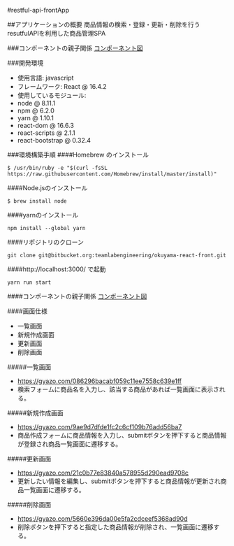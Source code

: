 #restful-api-frontApp

##アプリケーションの概要
商品情報の検索・登録・更新・削除を行うresutfulAPIを利用した商品管理SPA

###コンポーネントの親子関係
[コンポーネント図](https://www.draw.io/?lightbox=1&highlight=0000ff&edit=_blank&layers=1&nav=1&title=Untitled%20Diagram.html#R7VnRkpowFP0aH7djEkF4rO5u25m2s9Ntp%2B1jlAhpI2FiXLVf3xsIIAanux2w1V1fTA5JgHPuuZfAgEyX2zeKZskHGTExwMNoOyDXA4zRiAzhzyC7AhmHfgHEikd2UA3c81%2FMgnZevOYRWzUGaimF5lkTnMs0ZXPdwKhSctMctpCiedaMxswB7udUuOhXHumkQAM8rvG3jMdJeWbkh8WRJS0H2ztZJTSSmz2I3AzIVEmpi9ZyO2XCkFfyUsy7PXK0ujDFUv2YCTMSRSgMfG%2BGFvMZurILPFCxtvd6p2S0nuvVuzRiW3vRelcyodkWzjNJ9FIAgKCp2Ir%2ForN8wBD6meSpzvn2JgPvGhC61nJVaGomUMHjFNqCLcxSD0xpDlS%2FtrCWGaCrjM55Gn82neurkUG0kj%2FZVAqpAEplCutN7NXDEmx7lBFU8QwByuSSabWDIXYCDooZuzLkbGhuaqFDK16yp3EpKLWhFVcL1%2BxDwwrwODE8h24WQRzarlQ6kbFMqbip0YmSaxAqsuTv6cK2XH8z8CvP9r7bIz%2BY1jtrMqMNQPXa72VOOarINZfwVGoVE1Tzh%2Ba8Nqbs1DsTM7Uk%2FrApCfGbK6zkWs2ZnbQf7E9cR1MVM%2B2sk8tW3c1fKek7tnKkhUyQmSbQqTkVnyBv0TTONd0kXLN7cIA5voGUeuA4G4VG8NwteWsmtZZL21lwIQ6sAoGiwVFT0I4pExhXRWQ0fTXAZJj%2FujHX6EAB7Jpr3GIuREbduys4H00iruDUXJp8CMFuqOpEDdJUwxs6apBxixrI716NsrS3VJ6PbPMf1Z0OeA8PXDByeT9ViUHj83FBr5kJDQ9E8V1R2lJTL6KcUWo6LkpPScsRKnCFwi1C%2BX0IFTpC3Uq1vKxshfAB4WOX8NGJnIHdKvHijCPlvNot%2F6mc9yLU8Y3klyyiml2WRwKvaZEwcKiv8lbvHsGX4JEeKgVGriqnKumYPIdKgZo2qN6l%2FItK4V2CC070DIVJW75yhQpxD0JdxA6kr5J%2BoFPLpqTNUAj14Sh3V1KWdMg1F17Rccu7kVPt0bG7yzhDh%2FSRtnz39WHQJkoPbw%2FJy07kCUKFrnva6ks1r1Ol3K3IM3j0ankr0tGjF3Tr75PFt5H6Ky%2B5%2BQ0%3D)

###開発環境
- 使用言語: javascript
- フレームワーク: React @ 16.4.2
- 使用しているモジュール:
- node @ 8.11.1
- npm @ 6.2.0
- yarn @ 1.10.1
- react-dom @ 16.6.3
- react-scripts @ 2.1.1
- react-bootstrap @ 0.32.4

###環境構築手順
####Homebrew のインストール
```
$ /usr/bin/ruby -e "$(curl -fsSL https://raw.githubusercontent.com/Homebrew/install/master/install)"
```

####Node.jsのインストール
```
$ brew install node
```
####yarnのインストール
````
npm install --global yarn
````
####リポジトリのクローン
```
git clone git@bitbucket.org:teamlabengineering/okuyama-react-front.git
```
####http://localhost:3000/ で起動
````
yarn run start
````

####コンポーネントの親子関係
[コンポーネント図](https://www.draw.io/?lightbox=1&highlight=0000ff&edit=_blank&layers=1&nav=1&title=Untitled%20Diagram.html#R7VnRkpowFP0aH7djEkF4rO5u25m2s9Ntp%2B1jlAhpI2FiXLVf3xsIIAanux2w1V1fTA5JgHPuuZfAgEyX2zeKZskHGTExwMNoOyDXA4zRiAzhzyC7AhmHfgHEikd2UA3c81%2FMgnZevOYRWzUGaimF5lkTnMs0ZXPdwKhSctMctpCiedaMxswB7udUuOhXHumkQAM8rvG3jMdJeWbkh8WRJS0H2ztZJTSSmz2I3AzIVEmpi9ZyO2XCkFfyUsy7PXK0ujDFUv2YCTMSRSgMfG%2BGFvMZurILPFCxtvd6p2S0nuvVuzRiW3vRelcyodkWzjNJ9FIAgKCp2Ir%2ForN8wBD6meSpzvn2JgPvGhC61nJVaGomUMHjFNqCLcxSD0xpDlS%2FtrCWGaCrjM55Gn82neurkUG0kj%2FZVAqpAEplCutN7NXDEmx7lBFU8QwByuSSabWDIXYCDooZuzLkbGhuaqFDK16yp3EpKLWhFVcL1%2BxDwwrwODE8h24WQRzarlQ6kbFMqbip0YmSaxAqsuTv6cK2XH8z8CvP9r7bIz%2BY1jtrMqMNQPXa72VOOarINZfwVGoVE1Tzh%2Ba8Nqbs1DsTM7Uk%2FrApCfGbK6zkWs2ZnbQf7E9cR1MVM%2B2sk8tW3c1fKek7tnKkhUyQmSbQqTkVnyBv0TTONd0kXLN7cIA5voGUeuA4G4VG8NwteWsmtZZL21lwIQ6sAoGiwVFT0I4pExhXRWQ0fTXAZJj%2FujHX6EAB7Jpr3GIuREbduys4H00iruDUXJp8CMFuqOpEDdJUwxs6apBxixrI716NsrS3VJ6PbPMf1Z0OeA8PXDByeT9ViUHj83FBr5kJDQ9E8V1R2lJTL6KcUWo6LkpPScsRKnCFwi1C%2BX0IFTpC3Uq1vKxshfAB4WOX8NGJnIHdKvHijCPlvNot%2F6mc9yLU8Y3klyyiml2WRwKvaZEwcKiv8lbvHsGX4JEeKgVGriqnKumYPIdKgZo2qN6l%2FItK4V2CC070DIVJW75yhQpxD0JdxA6kr5J%2BoFPLpqTNUAj14Sh3V1KWdMg1F17Rccu7kVPt0bG7yzhDh%2FSRtnz39WHQJkoPbw%2FJy07kCUKFrnva6ks1r1Ol3K3IM3j0ankr0tGjF3Tr75PFt5H6Ky%2B5%2BQ0%3D)

####画面仕様
- 一覧画面
- 新規作成画面
- 更新画面
- 削除画面

#####一覧画面
- https://gyazo.com/086296bacabf059c11ee7558c639e1ff
- 検索フォームに商品名を入力し、該当する商品があれば一覧画面に表示される。

#####新規作成画面 
- https://gyazo.com/9ae9d7dfde1fc2c6cf109b76add56ba7
- 商品作成フォームに商品情報を入力し、submitボタンを押下すると商品情報が登録され商品一覧画面に遷移する。

#####更新画面
- https://gyazo.com/21c0b77e83840a578955d290ead9708c
- 更新したい情報を編集し、submitボタンを押下すると商品情報が更新され商品一覧画面に遷移する。

#####削除画面
- https://gyazo.com/5660e396da00e5fa2cdceef5368ad90d
- 削除ボタンを押下すると指定した商品情報が削除され、一覧画面に遷移する。


